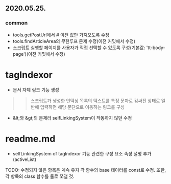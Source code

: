 2020.05.25.
---

### common
* tools.getPostUrl에서 # 이전 값만 가져오도록 수정
* tools.findArticleArea의 무한루프 문제 수정(이전 커밋에서 수정)
* 스크립트 실행할 페이지를 사용자가 직접 선택할 수 있도록 구성(기본값: 'tt-body-page')(이전 커밋에서 수정)


# tagIndexor
* 문서 자체 링크 기능 생성
>> 스크립트가 생성한 인덱싱 목록의 텍스트를 특정 문자로 감싸진 상태로 일반에 입력하면 해당 문단으로 이동하는 링크를 구성
* &amp;lt;와 &amp;gt;의 문제러 selfLinkingSystem이 작동하지 않던 수정

# readme.md
* selfLinkingSystem of tagIndexor 기능 관련한 구성 요소 속성 설명 추가 (activeList)

TODO: 수정되지 않은 항목은 계속 유지
    각 함수의 base 데이터를 const로 수정. 또한, 각 항목의 class 함수를 둘로 쪼갤 것.
